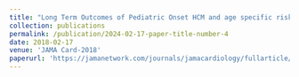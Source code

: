```yaml
---
title: "Long Term Outcomes of Pediatric Onset HCM and age specific risk factors for Lethal Arr Events"
collection: publications
permalink: /publication/2024-02-17-paper-title-number-4
date: 2018-02-17
venue: 'JAMA Card-2018'
paperurl: 'https://jamanetwork.com/journals/jamacardiology/fullarticle/2678660'
---
```

